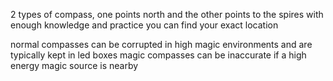 2 types of compass, one points north and the other points to the spires
with enough knowledge and practice you can find your exact location

normal compasses can be corrupted in high magic environments and are typically kept in led boxes
magic compasses can be inaccurate if a high energy magic source is nearby 

